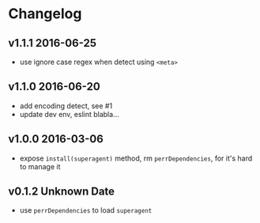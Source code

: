 # Changelog

## v1.1.1 2016-06-25
- use ignore case regex when detect using `<meta>`

## v1.1.0 2016-06-20
- add encoding detect, see #1
- update dev env, eslint blabla...

## v1.0.0 2016-03-06
- expose `install(superagent)` method, rm `perrDependencies`, for it's hard to manage it

## v0.1.2 Unknown Date
- use `perrDependencies` to load `superagent`